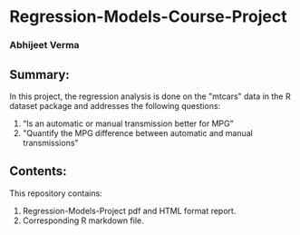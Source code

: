 # Regression-Models-Course-Project
### Abhijeet Verma
## Summary: 
In this project, the regression analysis is done on the "mtcars" data in the R dataset package and addresses the following questions:
1. “Is an automatic or manual transmission better for MPG”
2. "Quantify the MPG difference between automatic and manual transmissions" 

## Contents:
This repository contains:
1. Regression-Models-Project pdf and HTML format report.
2. Corresponding R markdown file.
